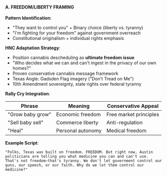 #### **A. FREEDOM/LIBERTY FRAMING**

**Pattern Identification**:

- "They want to control you" + Binary choice (liberty vs. tyranny)
- "I'm fighting for your freedom" against government overreach
- Constitutional originalism + individual rights emphasis

**HNC Adaptation Strategy**:

- Position cannabis descheduling as **ultimate freedom issue**
- "Who decides what we can and can't ingest in the privacy of our own homes?"
- Proven conservative cannabis message framework
- Texas Angle: Gadsden Flag imagery ("Don't Tread on Me")
- 10th Amendment sovereignty, state rights over federal tyranny

**Rally Cry Integration**:

| Phrase | Meaning | Conservative Appeal |
|--------|---------|-------------------|
| "Grow baby grow" | Economic freedom | Free market principles |
| "Sell baby sell" | Commerce liberty | Anti-regulation |
| "Heal" | Personal autonomy | Medical freedom |

**Example Script**:

```
"Folks, Texas was built on freedom. FREEDOM. But right now, Austin politicians are telling you what medicine you can and can't use. That's not freedom—that's tyranny. We don't let government control our guns, our speech, or our faith. Why do we let them control our medicine?"
```
